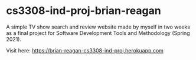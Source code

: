 # cs3308-ind-proj-brian-reagan

A simple TV show search and review website made by myself in two weeks as a final project for Software Development Tools and Methodology (Spring 2021).

Visit here:
https://brian-reagan-cs3308-ind-proj.herokuapp.com
